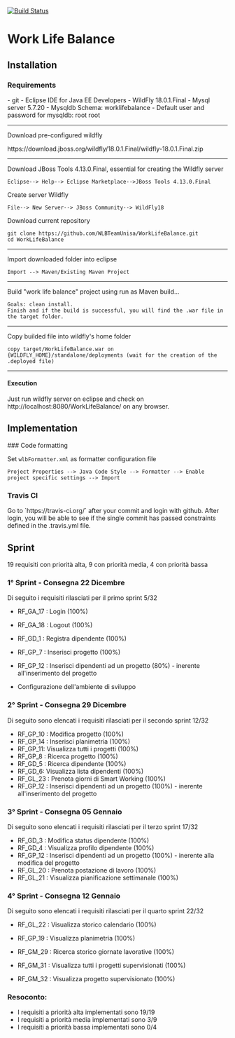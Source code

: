 [![Build Status](https://travis-ci.com/WLBTeamUnisa/WorkLifeBalance.svg?branch=master)](https://travis-ci.com/WLBTeamUnisa/WorkLifeBalance)

<h1>Work Life Balance </h1> 
<h2>Installation</h2>
<h3>Requirements</h3>
- git
- Eclipse IDE for Java EE Developers
- WildFly 18.0.1.Final
- Mysql server 5.7.20
- Mysqldb Schema: worklifebalance
- Default user and password for mysqldb: root root

------

<p>Download pre-configured wildfly</p>
https://download.jboss.org/wildfly/18.0.1.Final/wildfly-18.0.1.Final.zip

------

Download JBoss Tools 4.13.0.Final, essential for creating the Wildfly server

```
Eclipse--> Help--> Eclipse Marketplace-->JBoss Tools 4.13.0.Final
```

Create server Wildfly

```
File--> New Server--> JBoss Community--> WildFly18
```

Download current repository

```
git clone https://github.com/WLBTeamUnisa/WorkLifeBalance.git
cd WorkLifeBalance
```

------

Import downloaded folder into eclipse

```
Import --> Maven/Existing Maven Project
```

------

Build "work life balance" project using run as Maven build...

```
Goals: clean install.
Finish and if the build is successful, you will find the .war file in the target folder.
```

------

Copy builded file into wildfly's home folder

```
copy target/WorkLifeBalance.war on {WILDFLY_HOME}/standalone/deployments (wait for the creation of the .deployed file)
```

------

<h4>Execution</h4>
Just run wildfly server on eclipse  and check on http://localhost:8080/WorkLifeBalance/  on any browser.


<h2>Implementation</h2>
### Code formatting

Set `wlbFormatter.xml` as formatter configuration file

```
Project Properties --> Java Code Style --> Formatter --> Enable project specific settings --> Import
```

<h3>Travis CI</h3>
Go to `https://travis-ci.org/` after your commit and login with github. After login, you will be able to see if the single commit has passed constraints defined in the .travis.yml file.

<h2>Sprint</h2>
<p> 19 requisiti con priorità alta, 9 con priorità media, 4 con priorità bassa </p>
<h3> 1° Sprint - Consegna 22 Dicembre </h3>
Di seguito i requisiti rilasciati per il primo sprint  5/32 

- RF_GA_17 : Login (100%)
- RF_GA_18 : Logout (100%)
- RF_GD_1 : Registra dipendente (100%)
- RF_GP_7 : Inserisci progetto (100%)
- RF_GP_12 : Inserisci dipendenti ad un progetto (80%) - inerente all'inserimento del progetto

- Configurazione dell'ambiente di sviluppo



<h3> 2° Sprint - Consegna 29 Dicembre </h3>
Di seguito sono elencati i requisiti rilasciati per il secondo sprint 12/32

- RF_GP_10 : Modifica progetto (100%)
- RF_GP_14 : Inserisci planimetria (100%)
- RF_GP_11: Visualizza tutti i progetti (100%)
- RF_GP_8 : Ricerca progetto (100%)
- RF_GD_5 : Ricerca dipendente (100%)
- RF_GD_6: Visualizza lista dipendenti (100%)
- RF_GL_23 : Prenota giorni di Smart Working (100%)
- RF_GP_12 : Inserisci dipendenti ad un progetto (100%) - inerente all'inserimento del progetto

<h3> 3° Sprint - Consegna 05 Gennaio </h3>
Di seguito sono elencati i requisiti rilasciati per il terzo sprint 17/32 

- RF_GD_3 : Modifica status dipendente (100%)
- RF_GD_4 : Visualizza profilo dipendente (100%)
- RF_GP_12 : Inserisci dipendenti ad un progetto (100%) - inerente alla modifica del progetto 
- RF_GL_20 : Prenota postazione di lavoro (100%)
- RF_GL_21 : Visualizza pianificazione settimanale (100%)

### 4° Sprint - Consegna 12 Gennaio

Di seguito sono elencati i requisiti rilasciati per il quarto sprint   22/32

- RF_GL_22 : Visualizza storico calendario (100%)

- RF_GP_19 : Visualizza planimetria (100%)

- RF_GM_29 : Ricerca storico giornate lavorative (100%)

- RF_GM_31 : Visualizza tutti i progetti supervisionati (100%)

- RF_GM_32 : Visualizza progetto supervisionato (100%)

  

### Resoconto:

- I requisiti a priorità alta implementati sono 19/19	
- I requisiti a priorità media implementati sono 3/9
- I requisiti a priorità bassa implementati sono 0/4

